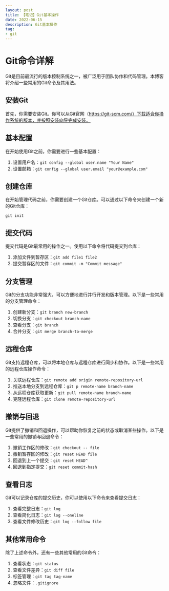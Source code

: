 ```yaml
---
layout: post
title: 【笔记】Git基本操作
date: 2022-06-15
description: Git基本操作
tag:
- git
---
```


# Git命令详解

Git是目前最流行的版本控制系统之一，被广泛用于团队协作和代码管理。本博客将介绍一些常用的Git命令及其用法。

## 安装Git

首先，你需要安装Git。你可以从Git官网（https://git-scm.com/）下载适合你操作系统的版本，并按照安装向导完成安装。

## 基本配置

在开始使用Git之前，你需要进行一些基本配置：

1. 设置用户名：`git config --global user.name "Your Name"`
2. 设置邮箱：`git config --global user.email "your@example.com"`

## 创建仓库

在开始管理代码之前，你需要创建一个Git仓库。可以通过以下命令来创建一个新的Git仓库：

```git
git init
```


## 提交代码

提交代码是Git最常用的操作之一。使用以下命令将代码提交到仓库：

1. 添加文件到暂存区：`git add file1 file2`
2. 提交暂存区的文件：`git commit -m "Commit message"`

## 分支管理

Git的分支功能非常强大，可以方便地进行并行开发和版本管理。以下是一些常用的分支管理命令：

1. 创建新分支：`git branch new-branch`
2. 切换分支：`git checkout branch-name`
3. 查看分支：`git branch`
4. 合并分支：`git merge branch-to-merge`

## 远程仓库

Git支持远程仓库，可以将本地仓库与远程仓库进行同步和协作。以下是一些常用的远程仓库操作命令：

1. 关联远程仓库：`git remote add origin remote-repository-url`
2. 推送本地分支到远程仓库：`git p remote-name branch-name`
3. 从远程仓库获取更新：`git pull remote-name branch-name`
4. 克隆远程仓库：`git clone remote-repository-url`

## 撤销与回退
Git提供了撤销和回退操作，可以帮助你恢复之前的状态或取消某些操作。以下是一些常用的撤销与回退命令：

1. 撤销工作区的修改：`git checkout -- file`
2. 撤销暂存区的修改：`git reset HEAD file` 
3. 回退到上一个提交：`git reset HEAD^` 
4. 回退到指定提交：`git reset commit-hash`

## 查看日志
Git可以记录仓库的提交历史，你可以使用以下命令来查看提交日志：

1. 查看完整日志：`git log` 
2. 查看简化日志：`git log --oneline` 
3. 查看文件修改历史：`git log --follow file`

## 其他常用命令
除了上述命令外，还有一些其他常用的Git命令：

1. 查看状态：`git status` 
2. 查看文件差异：`git diff file` 
3. 标签管理：`git tag tag-name` 
4. 忽略文件：`.gitignore`